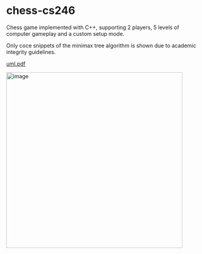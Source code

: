 # chess-cs246

Chess game implemented with C++, supporting 2 players, 5 levels of computer gameplay and a custom setup mode.

Only coce snippets of the minimax tree algorithm is shown due to academic integrity guidelines.

[uml.pdf](https://github.com/stevenbai0724/chess-cs246/files/13851091/uml.pdf)

<img width="464" alt="image" src="https://github.com/stevenbai0724/chess-cs246/assets/51672429/e8ca32e8-372f-4786-931f-b02e85c18af1">


